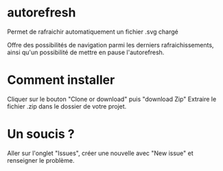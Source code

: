 # autorefresh
Permet de rafraichir automatiquement un fichier .svg chargé 

Offre des possibilités de navigation parmi les derniers rafraichissements, ainsi qu'un possibilité de mettre en pause l'autorefresh.

# Comment installer 
Cliquer sur le bouton "Clone or download" puis "download Zip"
Extraire le fichier .zip dans le dossier de votre projet.

# Un soucis ?
Aller sur l'onglet "Issues", créer une nouvelle avec "New issue" et renseigner le problème.

